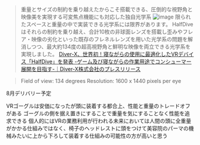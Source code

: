 
> 重量とサイズの制約を乗り越えたからこそ搭載できる、圧倒的な視野角と映像美を実現する可変焦点機能にも対応した独自光学系
![image](https://gyazo.com/7c46e6e14eb6294a550201dc81711b4b/thumb/1000)
> 限られたスペースと重量の中で実装できる光学系には限界があります。
>  HalfDiveはそれらの制約を乗り越え、合計10枚の非球面レンズを搭載し歪みやフレア・映像の劣化といった既存のフレネルレンズを用いた光学系の問題を解消しつつ、最大約134度の超高視野角と鮮明な映像を両立できる光学系を実現しました。
[Diver-X、世界初！寝ながらの使用に最適化したVRデバイス「HalfDive」を発表 -ゲーム及び寝ながらの作業用途でコンシューマー展開を目指す-｜Diver-X株式会社のプレスリリース](https://prtimes.jp/main/html/rd/p/000000001.000079431.html)

> Field of view: 134 degrees
>  Resolution: 1600 x 1440 pixels per eye

8月デリバリー予定

VRゴーグルは安価になったが頭に装着する都合上、性能と重量のトレードオフがある
ゴーグルの側を据え置きにすることで重量を気にすることなく性能を追求できる
個人的にはVRの業務利用が行われる未来においては人間の頭に全重量がかかる仕組みではなく、椅子のヘッドレストに頭をつけて美容院のパーマの機械みたいに上から下ろして装着する仕組みの可能性の方が高いと思う